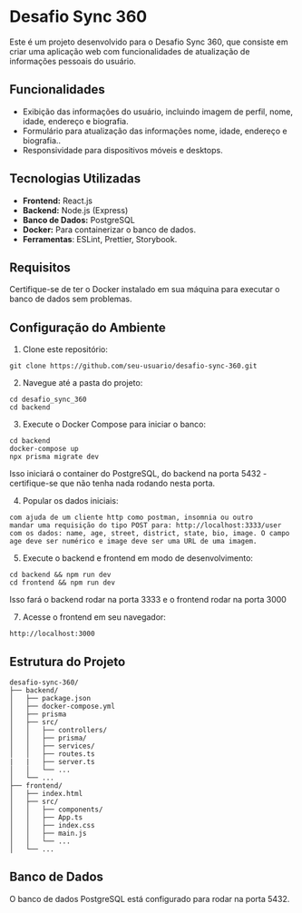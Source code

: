 # Desafio Sync 360

Este é um projeto desenvolvido para o Desafio Sync 360, que consiste em criar uma aplicação web com funcionalidades de atualização de informações pessoais do usuário.

## Funcionalidades

- Exibição das informações do usuário, incluindo imagem de perfil, nome, idade, endereço e biografia.
- Formulário para atualização das informações nome, idade, endereço e biografia..
- Responsividade para dispositivos móveis e desktops.

## Tecnologias Utilizadas

- **Frontend:** React.js
- **Backend:** Node.js (Express)
- **Banco de Dados:** PostgreSQL
- **Docker:** Para containerizar o banco de dados.
- **Ferramentas**: ESLint, Prettier, Storybook.

## Requisitos

Certifique-se de ter o Docker instalado em sua máquina para executar o banco de dados sem problemas.

## Configuração do Ambiente

1. Clone este repositório:

```
git clone https://github.com/seu-usuario/desafio-sync-360.git
```

2. Navegue até a pasta do projeto:

```
cd desafio_sync_360
cd backend
```

3. Execute o Docker Compose para iniciar o banco:

```
cd backend
docker-compose up
npx prisma migrate dev
```

Isso iniciará o container do PostgreSQL, do backend na porta 5432 - certifique-se que não tenha nada rodando nesta porta.

4. Popular os dados iniciais:

```
com ajuda de um cliente http como postman, insomnia ou outro
mandar uma requisição do tipo POST para: http://localhost:3333/user
com os dados: name, age, street, district, state, bio, image. O campo age deve ser numérico e image deve ser uma URL de uma imagem.
```

5. Execute o backend e frontend em modo de desenvolvimento:

```
cd backend && npm run dev 
cd frontend && npm run dev
```

Isso fará o backend rodar na porta 3333 e o frontend rodar na porta 3000

7. Acesse o frontend em seu navegador:

```
http://localhost:3000
```

## Estrutura do Projeto

```
desafio-sync-360/
├── backend/
│   ├── package.json
│   ├── docker-compose.yml
│   ├── prisma
│   ├── src/
│   │   ├── controllers/
│   │   ├── prisma/
│   │   ├── services/
│   │   ├── routes.ts
|   |   ├── server.ts
│   │   └── ...
│   └── ...
├── frontend/
│   ├── index.html
│   ├── src/
│   │   ├── components/
│   │   ├── App.ts
│   │   ├── index.css
│   │   ├── main.js
│   │   └── ...
│   └── ...
```

## Banco de Dados

O banco de dados PostgreSQL está configurado para rodar na porta 5432.

